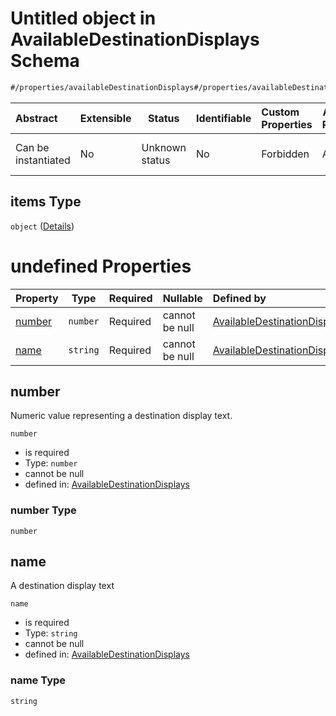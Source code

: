 # Untitled object in AvailableDestinationDisplays Schema

```txt
#/properties/availableDestinationDisplays#/properties/availableDestinationDisplays/items
```




| Abstract            | Extensible | Status         | Identifiable | Custom Properties | Additional Properties | Access Restrictions | Defined In                                                                                                                          |
| :------------------ | ---------- | -------------- | ------------ | :---------------- | --------------------- | ------------------- | ----------------------------------------------------------------------------------------------------------------------------------- |
| Can be instantiated | No         | Unknown status | No           | Forbidden         | Allowed               | none                | [available-destination-displays.json\*](../../schema/driver-interaction/available-destination-displays.json "open original schema") |

## items Type

`object` ([Details](available-destination-displays-properties-availabledestinationdisplays-items.md))

# undefined Properties

| Property          | Type     | Required | Nullable       | Defined by                                                                                                                                                                                                                                      |
| :---------------- | -------- | -------- | -------------- | :---------------------------------------------------------------------------------------------------------------------------------------------------------------------------------------------------------------------------------------------- |
| [number](#number) | `number` | Required | cannot be null | [AvailableDestinationDisplays](available-destination-displays-properties-availabledestinationdisplays-items-properties-number.md "\#/properties/availableDestinationDisplays#/properties/availableDestinationDisplays/items/properties/number") |
| [name](#name)     | `string` | Required | cannot be null | [AvailableDestinationDisplays](available-destination-displays-properties-availabledestinationdisplays-items-properties-name.md "\#/properties/availableDestinationDisplays#/properties/availableDestinationDisplays/items/properties/name")     |

## number

Numeric value representing a destination display text.


`number`

-   is required
-   Type: `number`
-   cannot be null
-   defined in: [AvailableDestinationDisplays](available-destination-displays-properties-availabledestinationdisplays-items-properties-number.md "\#/properties/availableDestinationDisplays#/properties/availableDestinationDisplays/items/properties/number")

### number Type

`number`

## name

A destination display text


`name`

-   is required
-   Type: `string`
-   cannot be null
-   defined in: [AvailableDestinationDisplays](available-destination-displays-properties-availabledestinationdisplays-items-properties-name.md "\#/properties/availableDestinationDisplays#/properties/availableDestinationDisplays/items/properties/name")

### name Type

`string`
